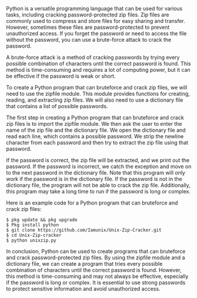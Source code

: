 Python is a versatile programming language that can be used for various tasks, including cracking password-protected zip files. Zip files are commonly used to compress and store files for easy sharing and transfer. However, sometimes these files are password-protected to prevent unauthorized access. If you forget the password or need to access the file without the password, you can use a brute-force attack to crack the password.

A brute-force attack is a method of cracking passwords by trying every possible combination of characters until the correct password is found. This method is time-consuming and requires a lot of computing power, but it can be effective if the password is weak or short.

To create a Python program that can bruteforce and crack zip files, we will need to use the zipfile module. This module provides functions for creating, reading, and extracting zip files. We will also need to use a dictionary file that contains a list of possible passwords.

The first step in creating a Python program that can bruteforce and crack zip files is to import the zipfile module. We then ask the user to enter the name of the zip file and the dictionary file. We open the dictionary file and read each line, which contains a possible password. We strip the newline character from each password and then try to extract the zip file using that password.

If the password is correct, the zip file will be extracted, and we print out the password. If the password is incorrect, we catch the exception and move on to the next password in the dictionary file. Note that this program will only work if the password is in the dictionary file. If the password is not in the dictionary file, the program will not be able to crack the zip file. Additionally, this program may take a long time to run if the password is long or complex.

Here is an example code for a Python program that can bruteforce and crack zip files:

```
$ pkg update && pkg upgrade
$ Pkg install python
$ git clone https://github.com/Iamunix/Unix-Zip-Cracker.git
$ cd Unix-Zip-cracker
$ python unixzip.py

```

In conclusion, Python can be used to create programs that can bruteforce and crack password-protected zip files. By using the zipfile module and a dictionary file, we can create a program that tries every possible combination of characters until the correct password is found. However, this method is time-consuming and may not always be effective, especially if the password is long or complex. It is essential to use strong passwords to protect sensitive information and avoid unauthorized access.
